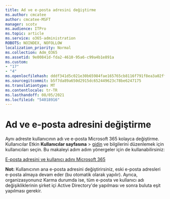 ```yaml
---
title: Ad ve e-posta adresini değiştirme
ms.author: cmcatee
author: cmcatee-MSFT
manager: scotv
ms.audience: ITPro
ms.topic: article
ms.service: o365-administration
ROBOTS: NOINDEX, NOFOLLOW
localization_priority: Normal
ms.collection: Adm_O365
ms.assetid: 9e00841d-fda2-4610-95a6-c99a4b1e891a
ms.custom:
- "17"
- "4"
ms.openlocfilehash: dddf341d5c021e30b65984fae165765cb8116f791f8ea3a02ff70f27e73c19f7
ms.sourcegitcommit: b5f7da89a650d2915dc652449623c78be6247175
ms.translationtype: MT
ms.contentlocale: tr-TR
ms.lasthandoff: 08/05/2021
ms.locfileid: "54018916"
---
```

# <a name="change-a-name-and-email-address"></a>Ad ve e-posta adresini değiştirme

Aynı adreste kullanıcının adı ve e-posta Microsoft 365 kolayca değiştirme. Kullanıcılar Etkin **Kullanıcılar sayfasına** \> [gidin](https://go.microsoft.com/fwlink/p/?linkid=834822) ve bilgilerini düzenlemek için kullanıcıları seçin. Bu makaleyi adım adım yönergeler için de kullanabilirsiniz:
  
[E-posta adresini ve kullanıcı adını Microsoft 365](https://docs.microsoft.com/microsoft-365/admin/add-users/change-a-user-name-and-email-address)
  
 **Not:** Kullanıcının ana e-posta adresini değiştirirsiniz, eski e-posta adresleri e-posta almaya devam eder (bu otomatik olarak yapılır). Ayrıca, organizasyonunız Karma durumda ise, tüm e-posta ve kullanıcı adı değişikliklerinin şirket içi Active Directory'de yapılması ve sonra buluta eşit yapılması gerekir.